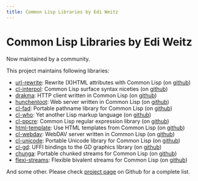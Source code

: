 ```yaml
---
title: Common Lisp Libraries by Edi Weitz
---
```


# Common Lisp Libraries by Edi Weitz

Now maintained by a community.

This project maintains following libraries:

* [url-rewrite](url-rewrite/): Rewrite (X)HTML attributes with Common Lisp (on [github](https://github.com/edicl/url-rewrite/))
* [cl-interpol](cl-interpol/): Common Lisp surface syntax niceties (on [github](https://github.com/edicl/cl-interpol/))
* [drakma](drakma/): HTTP client written in Common Lisp (on [github](https://github.com/edicl/drakma/))
* [hunchentoot](hunchentoot/): Web server written in Common Lisp (on [github](https://github.com/edicl/hunchentoot/))
* [cl-fad](cl-fad/): Portable pathname library for Common Lisp (on [github](https://github.com/edicl/cl-fad/))
* [cl-who](cl-who/): Yet another Lisp markup language (on [github](https://github.com/edicl/cl-who/))
* [cl-ppcre](cl-ppcre/): Common Lisp regular expression library (on [github](https://github.com/edicl/cl-ppcre/))
* [html-template](html-template/): Use HTML templates from Common Lisp (on [github](https://github.com/edicl/html-template/))
* [cl-webdav](cl-webdav/): WebDAV server written in Common Lisp (on [github](https://github.com/edicl/cl-webdav/))
* [cl-unicode](cl-unicode/): Portable Unicode library for Common Lisp (on [github](https://github.com/edicl/cl-unicode/))
* [cl-gd](cl-gd/): UFFI bindings to the GD graphics library (on [github](https://github.com/edicl/cl-gd/))
* [chunga](chunga/): Portable chunked streams for Common Lisp (on [github](https://github.com/edicl/chunga/))
* [flexi-streams](flexi-streams/): Flexible bivalent streams for Common Lisp (on [github](https://github.com/edicl/flexi-streams/))

And some other. Please check [project page](https://github.com/edicl) on Github for a complete list.